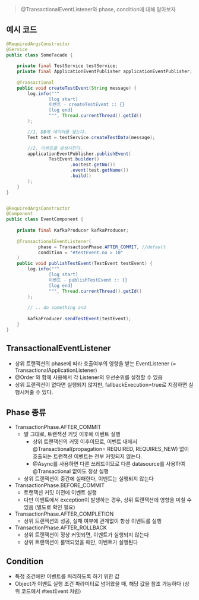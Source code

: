 > @TransactionalEventListener와 phase, condition에 대해 알아보자

## 예시 코드
```java
@RequiredArgsConstructor
@Service
public class SomeFacade {
    
    private final TestService testService;
    private final ApplicationEventPublisher applicationEventPublisher;
    
    @Transactional
    public void createTestEvent(String message) {
        log.info("""
                [log start]
                이벤트 - createTestEvent :: {}
                [log end]
                """, Thread.currentThread().getId()
        );

        //1. DB에 데이터를 넣는다.
        Test test = testService.createTestData(message);

        //2. 이벤트를 발생시킨다.
        applicationEventPublisher.publishEvent(
                TestEvent.builder()
                        .no(test.getNo())
                        .event(test.getName())
                        .build()
        );
    }
}


@RequiredArgsConstructor
@Component
public class EventComponent {
    
    private final KafkaProducer kafkaProducer;
    
    @TransactionalEventListener(
            phase = TransactionPhase.AFTER_COMMIT, //default
            condition = "#testEvent.no > 10"
    )
    public void publishTestEvent(TestEvent testEvent) {
        log.info("""
                [log start]
                이벤트 - publishTestEvent :: {}
                [log end]
                """, Thread.currentThread().getId()
        );
        
        // .. do something and
        
        kafkaProducer.sendTestEvent(testEvent);
    }
}
```

## TransactionalEventListener
- 상위 트랜잭션의 phase에 따라 호출여부의 영향을 받는 EventListener (= TransactionalApplicationListener)
- @Order 와 함께 사용해서 각 Listener의 우선순위를 설정할 수 있음
- 상위 트랜잭션이 없다면 실행되지 않지만, fallbackExecution=true로 지정하면 실행시켜줄 수 있다.

## Phase 종류
- TransactionPhase.AFTER_COMMIT
  - 말 그대로, 트랜잭션 커밋 이후에 이벤트 실행
    - 상위 트랜잭션의 커밋 이후이므로, 이벤트 내에서 @Transactional(propagation= REQUIRED, REQUIRES_NEW) 없이 호출되는 트랜잭션 이벤트는 전부 커밋되지 않는다.
    - @Async를 사용하면 다른 쓰레드이므로 다른 datasource를 사용하여 @Transactional 없이도 정상 실행
  - 상위 트랜잭션이 중간에 실패한다, 이벤트는 실행되지 않는다
- TransactionPhase.BEFORE_COMMIT
  - 트랜잭션 커밋 이전에 이벤트 실행
  - 다만 이벤트에서 exception이 발생하는 경우, 상위 트랜잭션에 영향을 미칠 수 있음 (별도로 확인 필요)
- TransactionPhase.AFTER_COMPLETION
  - 상위 트랜잭션의 성공, 실패 여부에 관계없이 항상 이벤트를 실행
- TransactionPhase.AFTER_ROLLBACK
  - 상위 트랜잭션이 정상 커밋되면, 이벤트가 실행되지 않는다
  - 상위 트랜잭션이 롤백되었을 때만, 이벤트가 실행된다

## Condition
- 특정 조건에만 이벤트를 처리하도록 하기 위한 값
- Object가 이벤트 실행 조건 파라미터로 넘어왔을 때, 해당 값을 참조 가능하다 (상위 코드에서 #testEvent 처럼)